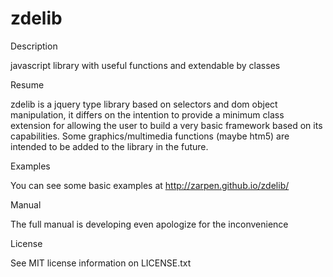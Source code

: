 zdelib
======

Description

javascript library with useful functions and extendable by classes

Resume

zdelib is a jquery type library based on selectors and dom object manipulation, it differs on
the intention to provide a minimum class extension for allowing the user to build a very basic framework
based on its capabilities. Some graphics/multimedia functions (maybe htm5) are intended to be added to the
library in the future.

Examples

You can see some basic examples at http://zarpen.github.io/zdelib/

Manual

The full manual is developing even apologize for the inconvenience

License

See MIT license information on LICENSE.txt